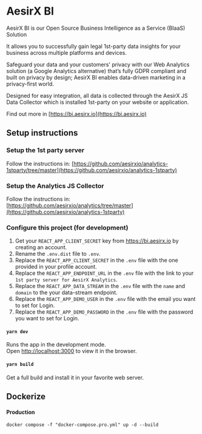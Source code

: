# AesirX BI

AesirX BI is our Open Source Business Intelligence as a Service (BIaaS) Solution

It allows you to successfully gain legal 1st-party data insights for your business across multiple platforms and devices.

Safeguard your data and your customers' privacy with our Web Analytics solution (a Google Analytics alternative) that’s fully GDPR compliant and built on privacy by design; AesirX BI enables data-driven marketing in a privacy-first world.

Designed for easy integration, all data is collected through the AesirX JS Data Collector which is installed 1st-party on your website or application.

Find out more in [https://bi.aesirx.io](https://bi.aesirx.io)

## Setup instructions

### Setup the 1st party server

Follow the instructions in: [https://github.com/aesirxio/analytics-1stparty/tree/master](https://github.com/aesirxio/analytics-1stparty)

### Setup the Analytics JS Collector

Follow the instructions in: [https://github.com/aesirxio/analytics/tree/master](https://github.com/aesirxio/analytics-1stparty)

### Configure this project (for development)

1. Get your `REACT_APP_CLIENT_SECRET` key from https://bi.aesirx.io by creating an account.
1. Rename the `.env.dist` file to `.env`.
1. Replace the `REACT_APP_CLIENT_SECRET` in the `.env` file with the one provided in your profile account.
1. Replace the `REACT_APP_ENDPOINT_URL` in the `.env` file with the link to your `1st party server for AesirX Analytics`.
1. Replace the `REACT_APP_DATA_STREAM` in the `.env` file with the `name` and `domain` to the your data-stream endpoint.
1. Replace the `REACT_APP_DEMO_USER` in the `.env` file with the email you want to set for Login.
1. Replace the `REACT_APP_DEMO_PASSWORD` in the `.env` file with the password you want to set for Login.

#### `yarn dev`

Runs the app in the development mode.\
Open [http://localhost:3000](http://localhost:3000) to view it in the browser.

#### `yarn build`

Get a full build and install it in your favorite web server.

## Dockerize
#### Production
`docker compose -f "docker-compose.pro.yml" up -d --build`